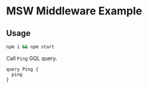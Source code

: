# MSW Middleware Example

## Usage

``` sh
npm i && npm start
```
Call `Ping` GQL query.

``` gql
query Ping {
  ping
}
```
